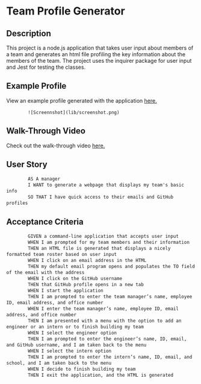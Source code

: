 # Team Profile Generator

## Description
This project is a node.js application that takes user input about members of a team and generates an html file profiling the key information about the members of the team. The project uses the inquirer package for user input and Jest for testing the classes.

## Example Profile
View an example profile generated with the application [here.](https://yohuck.github.io/team-profile-generator/team-profile.html)

            ![Screennshot](lib/screenshot.png)

## Walk-Through Video
Check out the walk-through video [here.](https://drive.google.com/file/d/1ufWhTbz6xQg_zee3r2K0FWrg7t8C1RLO/view?usp=sharing)

## User Story
            AS A manager
            I WANT to generate a webpage that displays my team's basic info
            SO THAT I have quick access to their emails and GitHub profiles
## Acceptance Criteria
            GIVEN a command-line application that accepts user input
            WHEN I am prompted for my team members and their information
            THEN an HTML file is generated that displays a nicely formatted team roster based on user input
            WHEN I click on an email address in the HTML
            THEN my default email program opens and populates the TO field of the email with the address
            WHEN I click on the GitHub username
            THEN that GitHub profile opens in a new tab
            WHEN I start the application
            THEN I am prompted to enter the team manager’s name, employee ID, email address, and office number
            WHEN I enter the team manager’s name, employee ID, email address, and office number
            THEN I am presented with a menu with the option to add an engineer or an intern or to finish building my team
            WHEN I select the engineer option
            THEN I am prompted to enter the engineer’s name, ID, email, and GitHub username, and I am taken back to the menu
            WHEN I select the intern option
            THEN I am prompted to enter the intern’s name, ID, email, and school, and I am taken back to the menu
            WHEN I decide to finish building my team
            THEN I exit the application, and the HTML is generated

